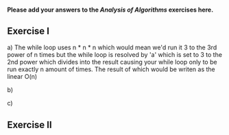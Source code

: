 #### Please add your answers to the ***Analysis of  Algorithms*** exercises here.

## Exercise I

a) The while loop uses n * n * n which would mean we'd run it 3 to the 3rd power of n times but the while loop is resolved by 'a' which is set to 3 to the 2nd power which divides into the result causing your while loop only to be run exactly n amount of times. The result of which would be writen as the linear O(n)

b)


c)

## Exercise II


